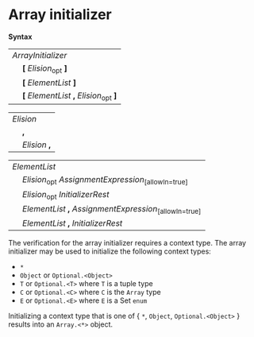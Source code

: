 # Array initializer

**Syntax**

<table>
    <tr>
        <td colspan="2"><i>ArrayInitializer</i></td>
    </tr>
    <tr>
        <td>&nbsp;</td><td><b>[</b> <i>Elision</i><sub>opt</sub> <b>]</b></td>
    </tr>
    <tr>
        <td>&nbsp;</td><td><b>[</b> <i>ElementList</i> <b>]</b></td>
    </tr>
    <tr>
        <td>&nbsp;</td><td><b>[</b> <i>ElementList</i> <b>,</b> <i>Elision</i><sub>opt</sub> <b>]</b></td>
    </tr>
</table>

<table>
    <tr>
        <td colspan="2"><i>Elision</i></td>
    </tr>
    <tr>
        <td>&nbsp;</td><td><b>,</b></td>
    </tr>
    <tr>
        <td>&nbsp;</td><td><i>Elision</i> <b>,</b></td>
    </tr>
</table>

<table>
    <tr>
        <td colspan="2"><i>ElementList</i></td>
    </tr>
    <tr>
        <td>&nbsp;</td><td><i>Elision</i><sub>opt</sub> <i>AssignmentExpression</i><sub>[allowIn=true]</sub></td>
    </tr>
    <tr>
        <td>&nbsp;</td><td><i>Elision</i><sub>opt</sub> <i>InitializerRest</i></td>
    </tr>
    <tr>
        <td>&nbsp;</td><td><i>ElementList</i> <b>,</b> <i>AssignmentExpression</i><sub>[allowIn=true]</sub></td>
    </tr>
    <tr>
        <td>&nbsp;</td><td><i>ElementList</i> <b>,</b> <i>InitializerRest</i></td>
    </tr>
</table>

The verification for the array initializer requires a context type. The array initializer may be used to initialize the following context types:

* `*`
* `Object` or `Optional.<Object>`
* `T` or `Optional.<T>` where `T` is a tuple type
* `C` or `Optional.<C>` where `C` is the `Array` type
* `E` or `Optional.<E>` where `E` is a Set `enum`

Initializing a context type that is one of { `*`, `Object`, `Optional.<Object>` } results into an `Array.<*>` object.